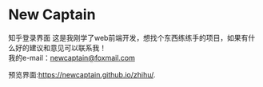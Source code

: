 # New Captain
知乎登录界面
这是我刚学了web前端开发，想找个东西练练手的项目，如果有什么好的建议和意见可以联系我！<br>
我的e-mail：newcaptain@foxmail.com

预览界面:https://newcaptain.github.io/zhihu/.
 
